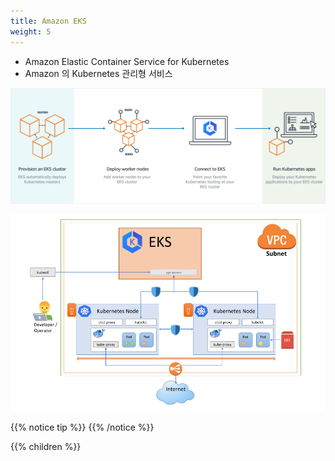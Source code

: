 ```yaml
---
title: Amazon EKS
weight: 5
---
```


* Amazon Elastic Container Service for Kubernetes
* Amazon 의 Kubernetes 관리형 서비스

![What is EKS](./images/what-is-eks.png)

![Kubernetes EKS](./images/kubernetes_eks.png)

{{% notice tip %}}
{{% /notice %}}

{{% children %}}
